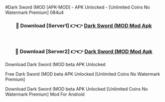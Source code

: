 #Dark Sword (MOD [APK-MOD] - APK Unlocked - [Unlimited Coins No Watermark Premium] 084u4



<div align="center">

<h3>🔴 Download [Server1] 👉👉 <a href="https://momento.my/?title=Dark_Sword_(MOD">Dark Sword (MOD Mod Apk</a></h3><br>

<h3>🔴 Download [Server2] 👉👉 <a href="https://momento.my/?title=Dark_Sword_(MOD">Dark Sword (MOD Mod Apk</a></h3>
</div>



Download Dark Sword (MOD beta APK Unlocked

Free Dark Sword (MOD beta APK Unlocked [Unlimited Coins No Watermark Premium]

Download Dark Sword (MOD beta APK Unlocked [Unlimited Coins No Watermark Premium] Mod For Android
